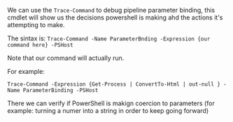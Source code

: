 We can use the `Trace-Command` to debug pipeline parameter binding, this cmdlet will show us the decisions powershell is making ahd the actions it's attempting to make.

The sintax is: `Trace-Command -Name ParameterBnding -Expression {our command here} -PSHost` 

Note that our command will actually run.

For example:

`Trace-Command -Expression {Get-Process | ConvertTo-Html | out-null } -Name ParameterBinding -PSHost`

There we can verify if PowerShell is makign coercion to parameters (for example: turning a numer into a string in order to keep going forward)